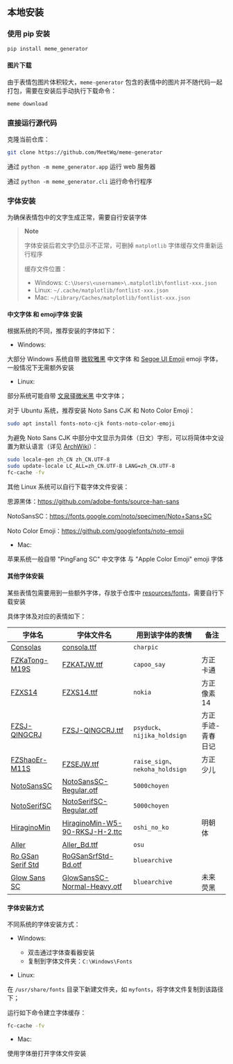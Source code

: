 ## 本地安装

### 使用 pip 安装

```bash
pip install meme_generator
```

#### 图片下载

由于表情包图片体积较大，`meme-generator` 包含的表情中的图片并不随代码一起打包，需要在安装后手动执行下载命令：

```bash
meme download
```

### 直接运行源代码

克隆当前仓库：

```bash
git clone https://github.com/MeetWq/meme-generator
```

通过 `python -m meme_generator.app` 运行 web 服务器

通过 `python -m meme_generator.cli` 运行命令行程序


### 字体安装

为确保表情包中的文字生成正常，需要自行安装字体

> **Note**
>
> 字体安装后若文字仍显示不正常，可删掉 `matplotlib` 字体缓存文件重新运行程序
>
> 缓存文件位置：
> - Windows: `C:\Users\<username>\.matplotlib\fontlist-xxx.json`
> - Linux: `~/.cache/matplotlib/fontlist-xxx.json`
> - Mac: `~/Library/Caches/matplotlib/fontlist-xxx.json`


#### 中文字体 和 emoji字体 安装

根据系统的不同，推荐安装的字体如下：

- Windows:

大部分 Windows 系统自带 [微软雅黑](https://learn.microsoft.com/zh-cn/typography/font-list/microsoft-yahei) 中文字体 和 [Segoe UI Emoji](https://learn.microsoft.com/zh-cn/typography/font-list/segoe-ui-emoji) emoji 字体，一般情况下无需额外安装


- Linux:

部分系统可能自带 [文泉驿微米黑](http://wenq.org/wqy2/index.cgi?MicroHei) 中文字体；

对于 Ubuntu 系统，推荐安装 Noto Sans CJK 和 Noto Color Emoji：

```bash
sudo apt install fonts-noto-cjk fonts-noto-color-emoji
```

为避免 Noto Sans CJK 中部分中文显示为异体（日文）字形，可以将简体中文设置为默认语言（详见 [ArchWiki](https://wiki.archlinux.org/title/Localization/Simplified_Chinese?rdfrom=https%3A%2F%2Fwiki.archlinux.org%2Findex.php%3Ftitle%3DLocalization_%28%25E7%25AE%2580%25E4%25BD%2593%25E4%25B8%25AD%25E6%2596%2587%29%2FSimplified_Chinese_%28%25E7%25AE%2580%25E4%25BD%2593%25E4%25B8%25AD%25E6%2596%2587%29%26redirect%3Dno#%E4%BF%AE%E6%AD%A3%E7%AE%80%E4%BD%93%E4%B8%AD%E6%96%87%E6%98%BE%E7%A4%BA%E4%B8%BA%E5%BC%82%E4%BD%93%EF%BC%88%E6%97%A5%E6%96%87%EF%BC%89%E5%AD%97%E5%BD%A2)）：

```bash
sudo locale-gen zh_CN zh_CN.UTF-8
sudo update-locale LC_ALL=zh_CN.UTF-8 LANG=zh_CN.UTF-8
fc-cache -fv
```

其他 Linux 系统可以自行下载字体文件安装：

思源黑体：https://github.com/adobe-fonts/source-han-sans

NotoSansSC：https://fonts.google.com/noto/specimen/Noto+Sans+SC

Noto Color Emoji：https://github.com/googlefonts/noto-emoji


- Mac:

苹果系统一般自带 "PingFang SC" 中文字体 与 "Apple Color Emoji" emoji 字体


#### 其他字体安装

某些表情包需要用到一些额外字体，存放于仓库中 [resources/fonts](https://github.com/MeetWq/meme-generator/tree/main/resources/fonts)，需要自行下载安装

具体字体及对应的表情如下：

| 字体名 | 字体文件名 | 用到该字体的表情 | 备注 |
| --- | --- | --- | --- |
| [Consolas](https://learn.microsoft.com/zh-cn/typography/font-list/consolas) | [consola.ttf](https://github.com/MeetWq/meme-generator/blob/main/resources/fonts/consola.ttf) | `charpic` |  |
| [FZKaTong-M19S](https://www.foundertype.com/index.php/FontInfo/index/id/136) | [FZKATJW.ttf](https://github.com/MeetWq/meme-generator/blob/main/resources/fonts/FZKATJW.ttf) | `capoo_say` | 方正卡通 |
| [FZXS14](https://www.foundertype.com/index.php/FontInfo/index/id/208) | [FZXS14.ttf](https://github.com/MeetWq/meme-generator/blob/main/resources/fonts/FZXS14.ttf) | `nokia` | 方正像素14 |
| [FZSJ-QINGCRJ](https://www.foundertype.com/index.php/FontInfo/index/id/5178) | [FZSJ-QINGCRJ.ttf](https://github.com/MeetWq/meme-generator/blob/main/resources/fonts/FZSJ-QINGCRJ.ttf) | `psyduck`、`nijika_holdsign` | 方正手迹-青春日记 |
| [FZShaoEr-M11S](https://www.foundertype.com/index.php/FontInfo/index/id/149) | [FZSEJW.ttf](https://github.com/MeetWq/meme-generator/blob/main/resources/fonts/FZSEJW.ttf) | `raise_sign`、`nekoha_holdsign` | 方正少儿 |
| [NotoSansSC](https://fonts.google.com/noto/specimen/Noto+Sans+SC) | [NotoSansSC-Regular.otf](https://github.com/MeetWq/meme-generator/blob/main/resources/fonts/NotoSansSC-Regular.otf) | `5000choyen` |  |
| [NotoSerifSC](https://fonts.google.com/noto/specimen/Noto+Serif+SC) | [NotoSerifSC-Regular.otf](https://github.com/MeetWq/meme-generator/blob/main/resources/fonts/NotoSerifSC-Regular.otf) | `5000choyen` |  |
| [HiraginoMin](https://www.fonts.net.cn/font-36201269101.html) | [HiraginoMin-W5-90-RKSJ-H-2.ttc](https://github.com/MeetWq/meme-generator/blob/main/resources/fonts/HiraginoMin-W5-90-RKSJ-H-2.ttc) | `oshi_no_ko` | 明朝体 |
| [Aller](https://fonts.adobe.com/fonts/aller) | [Aller_Bd.ttf](https://github.com/MeetWq/meme-generator/blob/main/resources/fonts/Aller_Bd.ttf) | `osu` |  |
| [Ro GSan Serif Std](https://www.morisawa.co.jp/fonts/specimen/1646) | [RoGSanSrfStd-Bd.otf](https://github.com/MeetWq/meme-generator/blob/main/resources/fonts/RoGSanSrfStd-Bd.otf) | `bluearchive` |  |
| [Glow Sans SC](https://github.com/welai/glow-sans) | [GlowSansSC-Normal-Heavy.otf](https://github.com/MeetWq/meme-generator/blob/main/resources/fonts/GlowSansSC-Normal-Heavy.otf) | `bluearchive` | 未来荧黑 |


#### 字体安装方式

不同系统的字体安装方式：

- Windows:
    - 双击通过字体查看器安装
    - 复制到字体文件夹：`C:\Windows\Fonts`

- Linux:

在 `/usr/share/fonts` 目录下新建文件夹，如 `myfonts`，将字体文件复制到该路径下；

运行如下命令建立字体缓存：

```bash
fc-cache -fv
```

- Mac:

使用字体册打开字体文件安装
